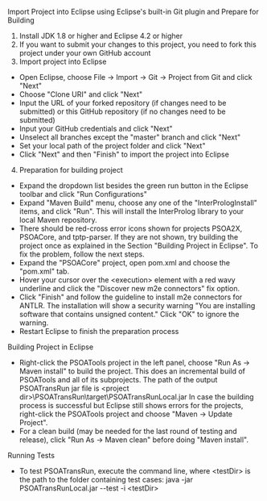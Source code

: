 Import Project into Eclipse using Eclipse's built-in Git plugin and Prepare for Building
1. Install JDK 1.8 or higher and Eclipse 4.2 or higher
2. If you want to submit your changes to this project, you need to fork this project under your own GitHub account
3. Import project into Eclipse
* Open Eclipse, choose File -> Import -> Git -> Project from Git and click "Next"
* Choose "Clone URI" and click "Next"
* Input the URL of your forked repository (if changes need to be submitted) or this GitHub repository (if no changes need to be  submitted)
* Input your GitHub credentials and click "Next"
* Unselect all branches except the "master" branch and click "Next"
* Set your local path of the project folder and click "Next"
* Click "Next" and then "Finish" to import the project into Eclipse
4. Preparation for building project
* Expand the dropdown list besides the green run button in the Eclipse toolbar and click "Run Configurations"
* Expand "Maven Build" menu, choose any one of the "InterPrologInstall" items, and click "Run". This will install the InterProlog library to your local Maven repository.
* There should be red-cross error icons shown for projects PSOA2X, PSOACore, and tptp-parser. If they are not shown, try building the project once as explained in the Section "Building Project in Eclipse". To fix the problem, follow the next steps.
* Expand the "PSOACore" project, open pom.xml and choose the "pom.xml" tab.
* Hover your cursor over the \<execution\> element with a red wavy underline and click the "Discover new m2e connectors" fix option.
* Click "Finish" and follow the guideline to install m2e connectors for ANTLR. The installation will show a security warning "You are installing software that contains unsigned content." Click "OK" to ignore the warning.
* Restart Eclipse to finish the preparation process

Building Project in Eclipse
* Right-click the PSOATools project in the left panel, choose "Run As -> Maven install" to build the project. This does an incremental build of PSOATools and all of its subprojects. The path of the output PSOATransRun jar file is 
 \<project dir\>\PSOATransRun\target\PSOATransRunLocal.jar
 In case the building process is successful but Eclipse still shows errors for the projects, right-click the PSOATools project and choose "Maven -> Update Project".
* For a clean build (may be needed for the last round of testing and release), click "Run As -> Maven clean" before doing "Maven install".

Running Tests
* To test PSOATransRun, execute the command line, where \<testDir\> is the path to the folder containing test cases:
 java -jar PSOATransRunLocal.jar --test -i \<testDir\>
